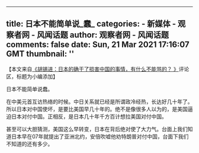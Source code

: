 
---
title: 日本不能简单说_蠢_
categories: 
    - 新媒体
    - 观察者网 - 风闻话题
author: 观察者网 - 风闻话题
comments: false
date: Sun, 21 Mar 2021 17:16:07 GMT
thumbnail: ''
---

<div>   
<p>【本文来自<a target="_blank" href="https://www.guancha.cn/politics/2021_03_21_584770.shtml">《胡锡进：日本的确干了损害中国的事情，有什么不能骂的？ 》</a>评论区，标题为小编添加】</p><p>日本不能简单说蠢。</p><p>在中美元首互访热络的时候。中日关系就已经是所谓政冷经热，长达好几十年了。所以日本对中国使坏，是要比美国早几十年的。绝不是像很多人以为的，是美国逼迫日本对付中国。正相反，是日本几十年千方百计想拉美国对付中国。</p><p>甚至可以大胆猜测，美国这么早转变，日本在背后绝对使了大力气。台面上我们知道日本早在07年就提出了亚洲北约，安倍吹嘘他劝特朗普对付中国，台面下我们不知道的还有多少。</p>
  
</div>
            